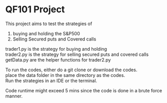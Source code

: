 # QF101 Project

This project aims to test the strategies of 
1. buying and holding the S&P500
2. Selling Secured puts and Covered calls

trader1.py is the strategy for buying and holding <br>
trader2.py is the strategy for selling secured puts and covered calls <br>
getData.py are the helper functions for trader2.py <br>

To run the codes, either do a git clone or download the codes. <br>
place the data folder in the same directory as the codes. <br>
Run the strategies in an IDE or the terminal. 

Code runtime might exceed 5 mins since the code is done in a brute force manner.